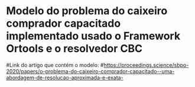 # Modelo do problema do caixeiro comprador capacitado implementado usado o Framework Ortools e o resolvedor CBC
#Link do artigo que contém o modelo:
#https://proceedings.science/sbpo-2020/papers/o-problema-do-caixeiro-comprador-capacitado--uma-abordagem-de-resolucao-aproximada-e-exata-
